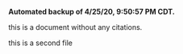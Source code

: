 **Automated backup of 4/25/20, 9:50:57 PM CDT.**

this is a document without any citations.

this is a second file
